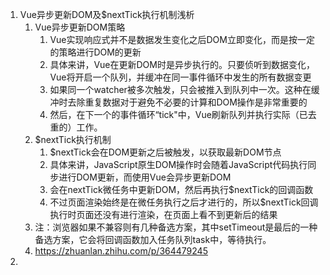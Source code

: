1. Vue异步更新DOM及$nextTick执行机制浅析
   1. Vue异步更新DOM策略
      1. Vue实现响应式并不是数据发生变化之后DOM立即变化，而是按一定的策略进行DOM的更新
      2. 具体来讲，Vue在更新DOM时是异步执行的。只要侦听到数据变化，Vue将开启一个队列，并缓冲在同一事件循环中发生的所有数据变更
      3. 如果同一个watcher被多次触发，只会被推入到队列中一次。这种在缓冲时去除重复数据对于避免不必要的计算和DOM操作是非常重要的
      4. 然后，在下一个的事件循环“tick"中，Vue刷新队列并执行实际（已去重的）工作。
   2. $nextTick执行机制
      1. $nextTick会在DOM更新之后被触发，以获取最新DOM节点
      2. 具体来讲，JavaScript原生DOM操作时会随着JavaScript代码执行同步进行DOM更新，而使用Vue会异步更新DOM
      3. 会在nextTick微任务中更新DOM，然后再执行$nextTick的回调函数
      4. 不过页面渲染始终是在微任务执行之后才进行的，所以$nextTick回调执行时页面还没有进行渲染，在页面上看不到更新后的结果
   3. 注：浏览器如果不兼容则有几种备选方案，其中setTimeout是最后的一种备选方案，它会将回调函数加入任务队列task中，等待执行。
   4. https://zhuanlan.zhihu.com/p/364479245
2. 